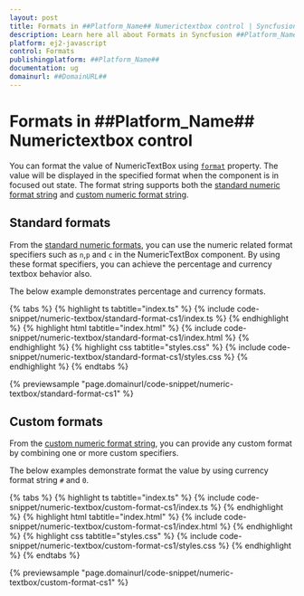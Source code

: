 ```yaml
---
layout: post
title: Formats in ##Platform_Name## Numerictextbox control | Syncfusion
description: Learn here all about Formats in Syncfusion ##Platform_Name## Numerictextbox control of Syncfusion Essential JS 2 and more.
platform: ej2-javascript
control: Formats 
publishingplatform: ##Platform_Name##
documentation: ug
domainurl: ##DomainURL##
---
```


# Formats in ##Platform_Name## Numerictextbox control

You can format the value of NumericTextBox using [`format`](../api/numerictextbox/#format) property. The value will be displayed in the specified format when the component is in focused out state. The format string supports both the [standard numeric format string](../common/internationalization#supported-format-string/) and [custom numeric format string](../common/internationalization#custom-number-formatting-and-parsing/).

## Standard formats

From the [standard numeric formats](../common/internationalization#supported-format-string/), you can use the numeric related format specifiers such as `n`,`p` and `c` in the NumericTextBox component. By using these format specifiers, you can achieve the percentage and currency textbox behavior also.

The below example demonstrates percentage and currency formats.

{% tabs %}
{% highlight ts tabtitle="index.ts" %}
{% include code-snippet/numeric-textbox/standard-format-cs1/index.ts %}
{% endhighlight %}
{% highlight html tabtitle="index.html" %}
{% include code-snippet/numeric-textbox/standard-format-cs1/index.html %}
{% endhighlight %}
{% highlight css tabtitle="styles.css" %}
{% include code-snippet/numeric-textbox/standard-format-cs1/styles.css %}
{% endhighlight %}
{% endtabs %}
          
{% previewsample "page.domainurl/code-snippet/numeric-textbox/standard-format-cs1" %}

## Custom formats

From the [custom numeric format string](../common/internationalization#custom-number-formatting-and-parsing/), you can provide any custom format by combining one or more custom specifiers.

The below examples demonstrate format the value by using currency format string `#` and `0`.

{% tabs %}
{% highlight ts tabtitle="index.ts" %}
{% include code-snippet/numeric-textbox/custom-format-cs1/index.ts %}
{% endhighlight %}
{% highlight html tabtitle="index.html" %}
{% include code-snippet/numeric-textbox/custom-format-cs1/index.html %}
{% endhighlight %}
{% highlight css tabtitle="styles.css" %}
{% include code-snippet/numeric-textbox/custom-format-cs1/styles.css %}
{% endhighlight %}
{% endtabs %}
          
{% previewsample "page.domainurl/code-snippet/numeric-textbox/custom-format-cs1" %}

